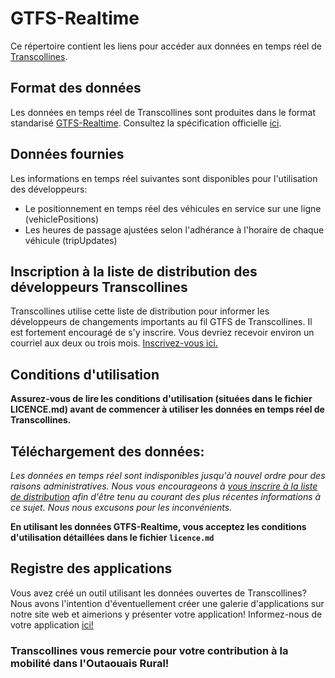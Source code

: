 # GTFS-Realtime
Ce répertoire contient les liens pour accéder aux données en temps réel de [Transcollines](https://transcollines.ca).

## Format des données
Les données en temps réel de Transcollines sont produites dans le format standarisé [GTFS-Realtime](https://github.com/google/transit/tree/master/gtfs-realtime). Consultez la spécification officielle [ici](https://github.com/google/transit/tree/master/gtfs-realtime).
## Données fournies
Les informations en temps réel suivantes sont disponibles pour l'utilisation des développeurs:
- Le positionnement en temps réel des véhicules en service sur une ligne (vehiclePositions)
- Les heures de passage ajustées selon l'adhérance à l'horaire de chaque véhicule (tripUpdates)
## Inscription à la liste de distribution des développeurs Transcollines
Transcollines utilise cette liste de distribution pour informer les développeurs de changements importants au fil GTFS de Transcollines. Il est fortement encouragé de s'y inscrire. Vous devriez recevoir environ un courriel aux deux ou trois mois.
[Inscrivez-vous ici.](https://forms.office.com/Pages/ResponsePage.aspx?id=E7Fe_cNXKEamfise0d6K-7z88p3eAzZIns4uRERv9ZRUNFRTMVM0OFo1NjhMR0ZINEhFUDdVQzU2Uy4u)

## Conditions d'utilisation
**Assurez-vous de lire les conditions d'utilisation (situées dans le fichier LICENCE.md) avant de commencer à utiliser les données en temps réel de Transcollines.**

## Téléchargement des données:
*Les données en temps réel sont indisponibles jusqu'à nouvel ordre pour des raisons administratives. Nous vous encourageons à [vous inscrire à la liste de distribution](https://forms.office.com/Pages/ResponsePage.aspx?id=E7Fe_cNXKEamfise0d6K-7z88p3eAzZIns4uRERv9ZRUNFRTMVM0OFo1NjhMR0ZINEhFUDdVQzU2Uy4u) afin d'être tenu au courant des plus récentes informations à ce sujet. Nous nous excusons pour les inconvénients.*

**En utilisant les données GTFS-Realtime, vous acceptez les conditions d'utilisation détaillées dans le fichier `licence.md`**
## Registre des applications
Vous avez créé un outil utilisant les données ouvertes de Transcollines? Nous avons l'intention d'éventuellement créer une galerie d'applications sur notre site web et aimerions y présenter votre application! Informez-nous de votre application [ici!](https://forms.office.com/Pages/ResponsePage.aspx?id=E7Fe_cNXKEamfise0d6K-7z88p3eAzZIns4uRERv9ZRUMVk0Wko5VEhINlBNSjY1TkUwU0Y2N1FIQy4u)
### Transcollines vous remercie pour votre contribution à la mobilité dans l'Outaouais Rural!
